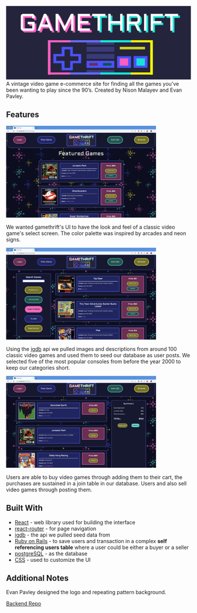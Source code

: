 <img alt="gamethrift logo" src="src/images/gamethirftLOGO.png" width="512px" height="200px">
A vintage video game e-commerce site for finding all the games you’ve been wanting to play since the 90’s.
Created by Nison Malayev and Evan Pavley.

## Features

<img alt="FeaturedGames" src="src/images/FGss.png" width="409px" height="250px">

We wanted gamethrift's UI to have the look and feel of a classic video game's select screen. The color palette was inspired by arcades and neon signs.

<img alt="brows" src="src/images/bss.png" width="409px" height="250px">

Using the [igdb](https://www.igdb.com/discover) api we pulled images and descriptions from around 100 classic video games and used them to seed our database as user posts. We selected five of the most popular consoles from before the year 2000 to keep our categories short.

<img alt="brows" src="src/images/gcss.png" width="409px" height="250px">

Users are able to buy video games through adding them to their cart, the purchases are sustained in a join table in our database. Users and also sell video games through posting them.

## Built With

* [React](https://reactjs.org/) - web library used for building the interface
* [react-router](https://reacttraining.com/react-router/) - for page navigation
* [igdb](https://www.igdb.com/discover) - the api we pulled seed data from
* [Ruby on Rails](https://rubyonrails.org/) - to save users and transaction in a complex **self referencing users table** where a user could be either a buyer or a seller
* [postgreSQL](https://www.postgresql.org/) - as the database
* [CSS](https://developer.mozilla.org/en-US/docs/Web/CSS) - used to customize the UI

## Additional Notes

Evan Pavley designed the logo and repeating pattern background.

[Backend Repo](https://github.com/EvanPavley/game_thrift_backend)
